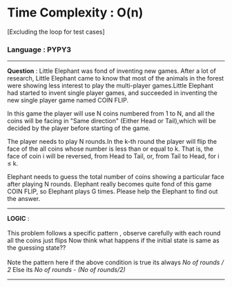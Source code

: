 # Time Complexity : O(n)
[Excluding the loop for test cases]
### Language : PYPY3
---
**Question** : Little Elephant was fond of inventing new games. After a lot of research, Little Elephant came to know that most of the animals in the forest were showing less interest to play the multi-player games.Little Elephant had started to invent single player games, and succeeded in inventing the new single player game named COIN FLIP.

In this game the player will use N coins numbered from 1 to N, and all the coins will be facing in "Same direction" (Either Head or Tail),which will be decided by the player before starting of the game.

The player needs to play N rounds.In the k-th round the player will flip the face of the all coins whose number is less than or equal to k. That is, the face of coin i will be reversed, from Head to Tail, or, from Tail to Head, for i ≤ k.

Elephant needs to guess the total number of coins showing a particular face after playing N rounds. Elephant really becomes quite fond of this game COIN FLIP, so Elephant plays G times. Please help the Elephant to find out the answer.

---
**LOGIC** : <br /><br/>
This problem follows a specific pattern , observe carefully with each round all the coins just flips
Now think what happens if the initial state is same as the guessing state??<br/><br/>
Note the pattern here if the above condition is true its always *No of rounds / 2*
Else its *No of rounds - (No of rounds/2)*

---

